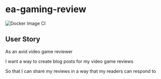 # ea-gaming-review

![Docker Image CI](https://github.com/aschereT/ea-gaming-review/workflows/Docker%20Image%20CI/badge.svg)

## User Story

As an avid video game reviewer 

I want a way to create blog posts for my video game reviews 

So that I can share my reviews in a way that my readers can respond to